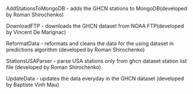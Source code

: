 AddStationsToMongoDB - adds the GHCN stations to MongoDB(developed by Roman Shirochenko)

DownloadFTP - downloads the GHCN dataset from NOAA FTP(developed by Vincent De Marignac)

ReformatData - reformats and cleans the data for the using dataset in predictions algorithm (developed by Roman Shirochenko)

StationsUSAParser - parse USA stations only from ghcn dataset station list file (developed by Roman Shirochenko)

UpdateData - updates the data everyday in the GHCN dataset (developed by Baptiste Vinh Mau)
